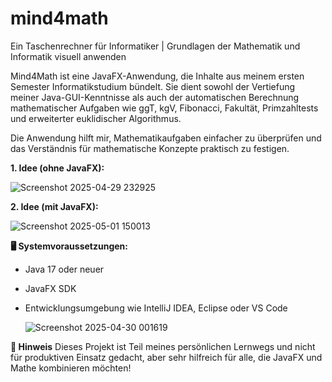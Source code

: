 # mind4math
Ein Taschenrechner für Informatiker | Grundlagen der Mathematik und Informatik visuell anwenden

Mind4Math ist eine JavaFX-Anwendung, die Inhalte aus meinem ersten Semester Informatikstudium bündelt. Sie dient sowohl der Vertiefung meiner Java-GUI-Kenntnisse als auch der automatischen Berechnung mathematischer Aufgaben wie ggT, kgV, Fibonacci, Fakultät, Primzahltests und erweiterter euklidischer Algorithmus.

Die Anwendung hilft mir, Mathematikaufgaben einfacher zu überprüfen und das Verständnis für mathematische Konzepte praktisch zu festigen.


**1. Idee (ohne JavaFX):**
   
![Screenshot 2025-04-29 232925](https://github.com/user-attachments/assets/e10da24e-5b51-4a64-b478-11e1c2b24628)

**2. Idee (mit JavaFX):**

![Screenshot 2025-05-01 150013](https://github.com/user-attachments/assets/5258174a-38aa-40ae-8016-a8a4ad7087d6)



**🖥️ Systemvoraussetzungen:**

- Java 17 oder neuer
  
- JavaFX SDK
  
- Entwicklungsumgebung wie IntelliJ IDEA, Eclipse oder VS Code

  ![Screenshot 2025-04-30 001619](https://github.com/user-attachments/assets/f2d14ae1-db74-42b7-90c0-ebb204e7eedd)


**📌 Hinweis**
Dieses Projekt ist Teil meines persönlichen Lernwegs und nicht für produktiven Einsatz gedacht, aber sehr hilfreich für alle, die JavaFX und Mathe kombinieren möchten!
